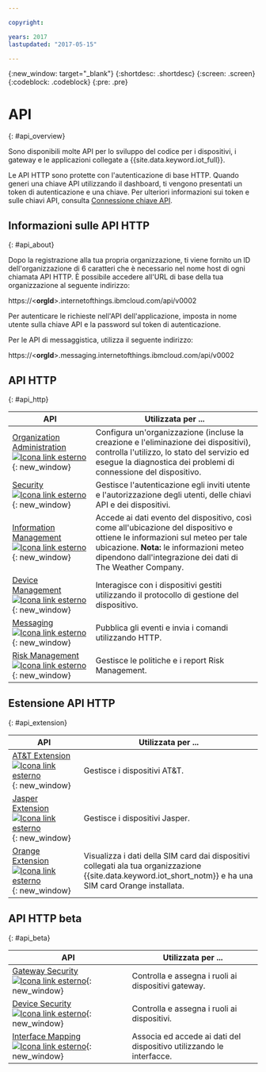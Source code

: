 ```yaml
---

copyright:

years: 2017
lastupdated: "2017-05-15"

---
```


{:new_window: target="\_blank"}
{:shortdesc: .shortdesc}
{:screen: .screen}
{:codeblock: .codeblock}
{:pre: .pre}


# API
{: #api_overview}

Sono disponibili molte API per lo sviluppo del codice per i dispositivi, i gateway e le applicazioni collegate a {{site.data.keyword.iot_full}}.

Le API HTTP sono protette con l'autenticazione di base HTTP. Quando generi una chiave API utilizzando il dashboard, ti vengono presentati un token di autenticazione e una chiave. Per ulteriori informazioni sui token e sulle chiavi API, consulta [Connessione chiave API](../platform_authorization.html#api-key).


## Informazioni sulle API HTTP
{: #api_about}

Dopo la registrazione alla tua propria organizzazione, ti viene fornito un ID dell'organizzazione di 6 caratteri che è necessario nel nome host di ogni chiamata API HTTP. È possibile accedere all'URL di base della tua organizzazione al seguente indirizzo:

https://<**orgId**>.internetofthings.ibmcloud.com/api/v0002

Per autenticare le richieste nell'API dell'applicazione, imposta in nome utente sulla chiave API e la password sul token di autenticazione.

Per le API di messaggistica, utilizza il seguente indirizzo:

https://<**orgId**>.messaging.internetofthings.ibmcloud.com/api/v0002

## API HTTP
{: #api_http}

API                     | Utilizzata per ...       
------------- | -------------
[Organization Administration ![Icona link esterno](../../../icons/launch-glyph.svg)](https://docs.internetofthings.ibmcloud.com/apis/swagger/v0002/orgAdmin.html){: new_window} | Configura un'organizzazione (incluse la creazione e l'eliminazione dei dispositivi), controlla l'utilizzo, lo stato del servizio ed esegue la diagnostica dei problemi di connessione del dispositivo.
[Security ![Icona link esterno](../../../icons/launch-glyph.svg)](https://docs.internetofthings.ibmcloud.com/apis/swagger/v0002/security.html){: new_window} | Gestisce l'autenticazione egli inviti utente e l'autorizzazione degli utenti, delle chiavi API e dei dispositivi.
[Information Management ![Icona link esterno](../../../icons/launch-glyph.svg)](https://docs.internetofthings.ibmcloud.com/apis/swagger/v0002/info-mgmt.html){: new_window} |  Accede ai dati evento del dispositivo, così come all'ubicazione del dispositivo e ottiene le informazioni sul meteo per tale ubicazione. **Nota:** le informazioni meteo dipendono dall'integrazione dei dati di The Weather Company.
[Device Management ![Icona link esterno](../../../icons/launch-glyph.svg)](https://docs.internetofthings.ibmcloud.com/apis/swagger/v0002/deviceMgmt.html){: new_window} | Interagisce con i dispositivi gestiti utilizzando il protocollo di gestione del dispositivo.
[Messaging ![Icona link esterno](../../../icons/launch-glyph.svg)](https://docs.internetofthings.ibmcloud.com/apis/swagger/v0002/http-messaging.html){: new_window}   | Pubblica gli eventi e invia i comandi utilizzando HTTP.
[Risk Management ![Icona link esterno](../../../icons/launch-glyph.svg)](https://docs.internetofthings.ibmcloud.com/apis/swagger/v0002/riskmgmt.html){: new_window}   | Gestisce le politiche e i report Risk Management.

## Estensione API HTTP
{: #api_extension}

API                     | Utilizzata per ...       
------------- | -------------
[AT&T Extension ![Icona link esterno](../../../icons/launch-glyph.svg)](https://docs.internetofthings.ibmcloud.com/apis/swagger/v0002/ext-atnt.html){: new_window} | Gestisce i dispositivi AT&T.
[Jasper Extension  ![Icona link esterno](../../../icons/launch-glyph.svg)](https://docs.internetofthings.ibmcloud.com/apis/swagger/v0002/ext-jasper.html){: new_window} | Gestisce i dispositivi Jasper.
[Orange Extension  ![Icona link esterno](../../../icons/launch-glyph.svg)](https://docs.internetofthings.ibmcloud.com/apis/swagger/v0002/ext-orange.html){: new_window} | Visualizza i dati della SIM card dai dispositivi collegati ala tua organizzazione {{site.data.keyword.iot_short_notm}} e ha una SIM card Orange installata.

## API HTTP beta
{: #api_beta}

API                     | Utilizzata per ...       
------------- | -------------
[Gateway Security  ![Icona link esterno](../../../icons/launch-glyph.svg)](https://docs.internetofthings.ibmcloud.com/apis/swagger/v0002-beta/security-gateway-beta.html){: new_window}   | Controlla e assegna i ruoli ai dispositivi gateway.
[Device Security  ![Icona link esterno](../../../icons/launch-glyph.svg)](https://docs.internetofthings.ibmcloud.com/apis/swagger/v0002-beta/security-devices-beta.html){: new_window} | Controlla e assegna i ruoli ai dispositivi.
[Interface Mapping  ![Icona link esterno](../../../icons/launch-glyph.svg)](https://docs.internetofthings.ibmcloud.com/apis/swagger/v0002-beta/info-mgmt-beta.html){: new_window}   |   Associa ed accede ai dati del dispositivo utilizzando le interfacce.
